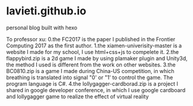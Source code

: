 # lavieti.github.io
personal blog built with hexo

To professor xu:
0.the FC2017 is the paper I published in the Frontier Computing 2017 as the first author.
1.the xiamen-univerisity-master is a website I made for my school, I use html+css+js to compelete it.
2.the flappybird.zip is a 2d game I made by using plamaker plugin and Unity3d, the method I used is different from the work on other websites.
3.the BC0810.zip is a game I made during China-US competition, in which breathing is translated into signal "0' or "1' to control the game. The program language is C#.
4.the lollygagger-cardborad.zip is a project I shared in google developer conference, in which I use google cardboard and 
lollygagger game to realize the effect of virtual reality
